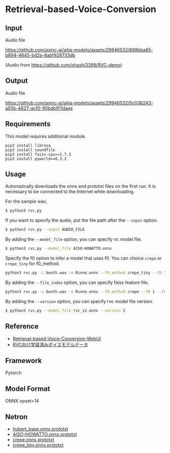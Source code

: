 # Retrieval-based-Voice-Conversion

## Input

Audio file

https://github.com/axinc-ai/ailia-models/assets/29946532/689bba85-b894-4645-bd2a-8abf928733db

(Audio from https://github.com/ohashi3399/RVC-demo)

## Output

Audio file

https://github.com/axinc-ai/ailia-models/assets/29946532/5c036243-a93b-4627-acf0-90bdb911daee

## Requirements

This model requires additional module.
```
pip3 install librosa
pip3 install soundfile
pip3 install faiss-cpu==1.7.3
pip3 install pyworld==0.3.2
```

## Usage
Automatically downloads the onnx and prototxt files on the first run.
It is necessary to be connected to the Internet while downloading.

For the sample wav,
```bash
$ python3 rvc.py
```

If you want to specify the audio, put the file path after the `--input` option.
```bash
$ python3 rvc.py --input AUDIO_FILE
```

By adding the `--model_file` option, you can specify vc model file.
```bash
$ python3 rvc.py --model_file AISO-HOWATTO.onnx
```

Specify the f0 option to infer a model that uses f0. You can choice `crepe` or `crepe_tiny` for f0_method.

```bash $ 
python3 rvc.py -i booth.wav -m Rinne.onnx --f0_method crepe_tiny --f0 1 --f0_up_key 11 --tgt_sr 48000
```

By adding the `--file_index` option, you can specify faiss feature file.

```bash $ 
python3 rvc.py -i booth.wav -m Rinne.onnx --f0_method crepe --f0 1 --f0_up_key 11 --tgt_sr 48000 --file_index Rinne.index --index_rate 0.75
```

By adding the `--version` option, you can specify rvc model file version.
```bash
$ python3 rvc.py --model_file rvc_v2.onnx --version 2
```

## Reference

- [Retrieval-based-Voice-Conversion-WebUI](https://github.com/RVC-Project/Retrieval-based-Voice-Conversion-WebUI)
- [RVC向け学習済みボイスモデルデータ](https://chihaya369.booth.pm/items/4701666)

## Framework

Pytorch

## Model Format

ONNX opset=14

## Netron

- [hubert_base.onnx.prototxt](https://netron.app/?url=https://storage.googleapis.com/ailia-models/rvc/hubert_base.onnx.prototxt)  
- [AISO-HOWATTO.onnx.prototxt](https://netron.app/?url=https://storage.googleapis.com/ailia-models/rvc/AISO-HOWATTO.onnx.prototxt)
- [crepe.onnx.prototxt](https://netron.app/?url=https://storage.googleapis.com/ailia-models/rvc/crepe.onnx.prototxt)
- [crepe_tiny.onnx.prototxt](https://netron.app/?url=https://storage.googleapis.com/ailia-models/rvc/crepe_tiny.onnx.prototxt)
